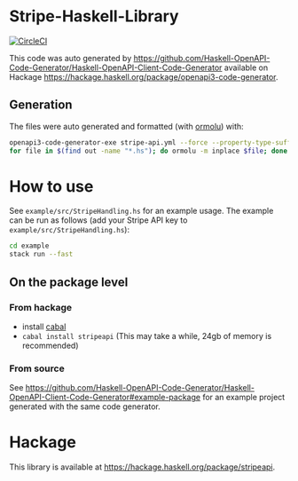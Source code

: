 # Stripe-Haskell-Library
[![CircleCI](https://circleci.com/gh/Haskell-OpenAPI-Code-Generator/Stripe-Haskell-Library.svg?style=svg)](https://circleci.com/gh/Haskell-OpenAPI-Code-Generator/Stripe-Haskell-Library)

This code was auto generated by https://github.com/Haskell-OpenAPI-Code-Generator/Haskell-OpenAPI-Client-Code-Generator
available on Hackage https://hackage.haskell.org/package/openapi3-code-generator.

## Generation
The files were auto generated and formatted (with [ormolu](https://github.com/tweag/ormolu)) with:

```bash
openapi3-code-generator-exe stripe-api.yml --force --property-type-suffix="'" --module-name "StripeAPI" --convert-to-camel-case --omit-additional-operation-functions --package-name "stripeapi"
for file in $(find out -name "*.hs"); do ormolu -m inplace $file; done
```

# How to use
See `example/src/StripeHandling.hs` for an example usage.
The example can be run as follows (add your Stripe API key to `example/src/StripeHandling.hs`):

```bash
cd example
stack run --fast
```

## On the package level
### From hackage
-  install [cabal](https://www.haskell.org/cabal/)
- `cabal install stripeapi` (This may take a while, 24gb of memory is recommended)

### From source
See https://github.com/Haskell-OpenAPI-Code-Generator/Haskell-OpenAPI-Client-Code-Generator#example-package for an example project generated with the same code generator.

# Hackage
This library is available at https://hackage.haskell.org/package/stripeapi.
